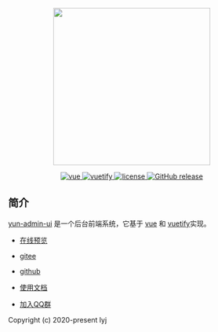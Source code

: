 <p align="center">
  <img width="320" src="https://cdn.vuetifyjs.com/images/logos/vuetify-logo-300.png">
</p>

<p align="center">
  <a href="https://github.com/vuejs/vue">
    <img src="https://img.shields.io/badge/vue-2.6.10-brightgreen.svg" alt="vue">
  </a>
  <a href="https://github.com/vuetifyjs/vuetify">
    <img src="https://img.shields.io/badge/vuetify-2.07-brightgreen.svg" alt="vuetify">
  </a>
  <a href="https://github.com/lyj5812/yun-admin-ui">
    <img src="https://img.shields.io/github/license/mashape/apistatus.svg" alt="license">
  </a>
  <a href="https://github.com/lyj5812/yun-admin-ui/releases">
    <img src="https://img.shields.io/github/release/PanJiaChen/vue-element-admin.svg" alt="GitHub release">
  </a>
</p>

## 简介

[yun-admin-ui](https://github.com/lyj5812/yun-admin-ui) 是一个后台前端系统，它基于 [vue](https://github.com/vuejs/vue) 和 [vuetify](https://vuetifyjs.com/)实现。

- [在线预览](https://yun-admin.cn)

- [gitee](https://gitee.com/lyj5812/yun-admin)

- [github](https://github.com/lyj5812/yun-admin)

- [使用文档](https://yun-admin.cn/docs)

- [加入QQ群](https://jq.qq.com/?_wv=1027&k=5wLczSg)

Copyright (c) 2020-present lyj
